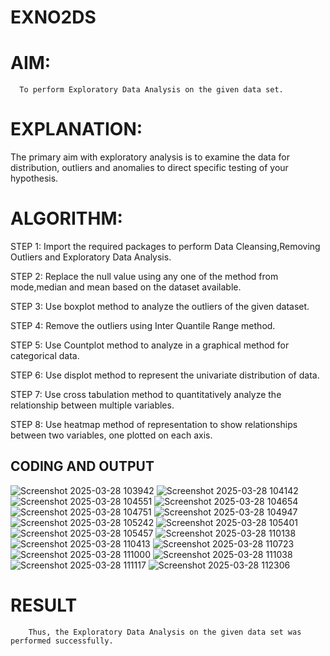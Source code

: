 # EXNO2DS
# AIM:
      To perform Exploratory Data Analysis on the given data set.
      
# EXPLANATION:
  The primary aim with exploratory analysis is to examine the data for distribution, outliers and anomalies to direct specific testing of your hypothesis.
  
# ALGORITHM:
STEP 1: Import the required packages to perform Data Cleansing,Removing Outliers and Exploratory Data Analysis.

STEP 2: Replace the null value using any one of the method from mode,median and mean based on the dataset available.

STEP 3: Use boxplot method to analyze the outliers of the given dataset.

STEP 4: Remove the outliers using Inter Quantile Range method.

STEP 5: Use Countplot method to analyze in a graphical method for categorical data.

STEP 6: Use displot method to represent the univariate distribution of data.

STEP 7: Use cross tabulation method to quantitatively analyze the relationship between multiple variables.

STEP 8: Use heatmap method of representation to show relationships between two variables, one plotted on each axis.

## CODING AND OUTPUT
![Screenshot 2025-03-28 103942](https://github.com/user-attachments/assets/160cdcf0-95ac-4c36-8005-e6d8bb7e54ed)
![Screenshot 2025-03-28 104142](https://github.com/user-attachments/assets/11f00db6-5c96-4985-a3fb-dd210f22255c)
![Screenshot 2025-03-28 104551](https://github.com/user-attachments/assets/d150b6a7-3148-49c4-a49d-687e55398945)
![Screenshot 2025-03-28 104654](https://github.com/user-attachments/assets/a59c3daf-2631-4140-b540-3f26479dfb1b)
![Screenshot 2025-03-28 104751](https://github.com/user-attachments/assets/704616dd-85d5-43ad-b4a2-b589febc984b)
![Screenshot 2025-03-28 104947](https://github.com/user-attachments/assets/1b69c83a-56ee-4b09-aca3-35ab527b84f7)
![Screenshot 2025-03-28 105242](https://github.com/user-attachments/assets/d2c304fa-e2b6-4e7d-b7db-aa7003557e31)
![Screenshot 2025-03-28 105401](https://github.com/user-attachments/assets/40ded462-5af7-4729-9c73-a77cdcf03479)
![Screenshot 2025-03-28 105457](https://github.com/user-attachments/assets/6680a140-5182-4761-8285-42b45ad618e0)
![Screenshot 2025-03-28 110138](https://github.com/user-attachments/assets/eb5ea7a9-ec10-4608-85cb-fa7f906cbd25)
![Screenshot 2025-03-28 110413](https://github.com/user-attachments/assets/b7f9a89c-4786-4af4-990b-f1833df2e712)
![Screenshot 2025-03-28 110723](https://github.com/user-attachments/assets/80537d9f-5358-4bc1-9ff0-8bc756ee302b)
![Screenshot 2025-03-28 111000](https://github.com/user-attachments/assets/182b1cd6-7df4-4b50-9739-4b840634e1a0)
![Screenshot 2025-03-28 111038](https://github.com/user-attachments/assets/47d06076-41df-403e-99ae-b6b08e70b460)
![Screenshot 2025-03-28 111117](https://github.com/user-attachments/assets/465f1571-1128-4a26-832d-4b1b7e0b07bf)
![Screenshot 2025-03-28 112306](https://github.com/user-attachments/assets/a38b1591-49a2-4ab9-924b-3670bbc24477)


# RESULT
        Thus, the Exploratory Data Analysis on the given data set was performed successfully.
